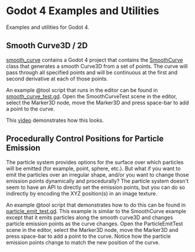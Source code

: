 # Godot 4 Examples and Utilities

Examples and utilities for Godot 4.

## Smooth Curve3D / 2D

[smooth_curve](smooth_curve) contains a Godot 4 project that contains
the [SmoothCurve](smooth_curve/smooth_curve.gd) class that generates a
smooth Curve3D from a set of points. The curve will pass through all
specified points and will be continuous at the first and second
derivative at each of those points.

An example @tool script that runs in the editor can be found in
[smooth_curve_test.gd](smooth_curve/smooth_curve_test.gd). Open the
SmoothCurveTest scene in the editor, select the Marker3D node, move
the Marker3D and press space-bar to add a point to the curve.

This [video](https://youtu.be/MkfzrjHayyg) demonstrates how this looks.

## Procedurally Control Positions for Particle Emission

The particle system provides options for the surface over which
particles will be emitted (for example, point, sphere, etc.). But what
if you want to emit the particles over an irregular shape, and/or you
want to change those emission points dynamically and procedurally? The
particle system doesn't seem to have an API to directly set the
emission points, but you can do so indirectly by encoding the XYZ
position(s) in an image texture.

An example @tool script that demonstrates how to do this can be found
in [particle_emit_test.gd](smooth_curve/particle_emit_test.gd). This
example is similar to the SmoothCurve example except that it emits
particles along the smooth curve3D and changes particle emission
points as the curve changes. Open the ParticleEmitTest scene in the
editor, select the Marker3D node, move the Marker3D and press
space-bar to add a point to the curve. Notice how the particle
emission points change to match the new position of the curve.
